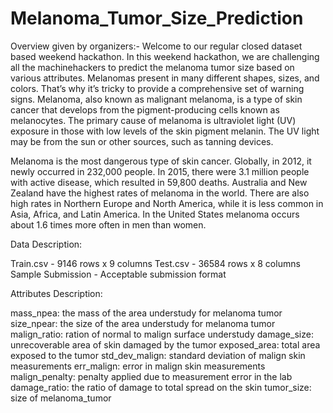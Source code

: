 # Melanoma_Tumor_Size_Prediction

Overview given by organizers:-
Welcome to our regular closed dataset based weekend hackathon. In this weekend hackathon, we are challenging all the machinehackers to predict the melanoma tumor size based on various attributes. Melanomas present in many different shapes, sizes, and colors. That’s why it’s tricky to provide a comprehensive set of warning signs. Melanoma, also known as malignant melanoma, is a type of skin cancer that develops from the pigment-producing cells known as melanocytes. The primary cause of melanoma is ultraviolet light (UV) exposure in those with low levels of the skin pigment melanin. The UV light may be from the sun or other sources, such as tanning devices. 

Melanoma is the most dangerous type of skin cancer. Globally, in 2012, it newly occurred in 232,000 people. In 2015, there were 3.1 million people with active disease, which resulted in 59,800 deaths. Australia and New Zealand have the highest rates of melanoma in the world. There are also high rates in Northern Europe and North America, while it is less common in Asia, Africa, and Latin America. In the United States melanoma occurs about 1.6 times more often in men than women.

 

Data Description:

Train.csv - 9146 rows x 9 columns
Test.csv - 36584 rows x 8 columns
Sample Submission - Acceptable submission format
 

Attributes Description:

mass_npea:  the mass of the area understudy for melanoma tumor
size_npear: the size of the area understudy for melanoma tumor
malign_ratio: ration of normal to malign surface understudy
damage_size: unrecoverable area of skin damaged by the tumor
exposed_area: total area exposed to the tumor
std_dev_malign: standard deviation of malign skin measurements
err_malign: error in malign skin measurements
malign_penalty: penalty applied due to measurement error in the lab
damage_ratio: the ratio of damage to total spread on the skin
tumor_size: size of melanoma_tumor

